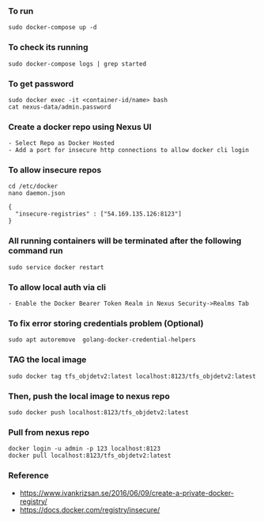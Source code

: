 ### To run
```
sudo docker-compose up -d
```
### To check its running
```
sudo docker-compose logs | grep started
```
### To get password
```
sudo docker exec -it <container-id/name> bash
cat nexus-data/admin.password
```

### Create a docker repo using Nexus UI
```
- Select Repo as Docker Hosted
- Add a port for insecure http connections to allow docker cli login
```

### To allow insecure repos
```
cd /etc/docker
nano daemon.json

{
  "insecure-registries" : ["54.169.135.126:8123"]
}
```

### All running containers will be terminated after the following command run
```
sudo service docker restart 
```
### To allow local auth via cli
```
- Enable the Docker Bearer Token Realm in Nexus Security->Realms Tab
```
### To fix error storing credentials problem (Optional)
```
sudo apt autoremove  golang-docker-credential-helpers
```
### TAG the local image
```
sudo docker tag tfs_objdetv2:latest localhost:8123/tfs_objdetv2:latest
```
### Then, push the local image to nexus repo
```
sudo docker push localhost:8123/tfs_objdetv2:latest
```
### Pull from nexus repo
```
docker login -u admin -p 123 localhost:8123
docker pull localhost:8123/tfs_objdetv2:latest
```

### Reference
- https://www.ivankrizsan.se/2016/06/09/create-a-private-docker-registry/
- https://docs.docker.com/registry/insecure/
